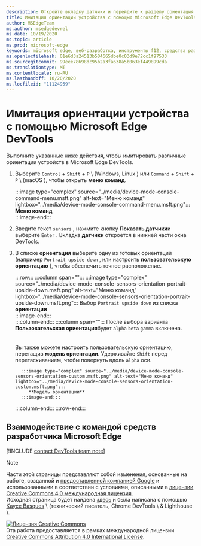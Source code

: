 ```yaml
---
description: Откройте вкладку датчики и перейдите к разделу ориентация.
title: Имитация ориентации устройства с помощью Microsoft Edge DevTools
author: MSEdgeTeam
ms.author: msedgedevrel
ms.date: 10/19/2020
ms.topic: article
ms.prod: microsoft-edge
keywords: microsoft edge, веб-разработка, инструменты f12, средства разработчика
ms.openlocfilehash: 01e6d3a24513b504665dbe0c03d9e72cc1f97533
ms.sourcegitcommit: 99eee78698dc95b2a3fa638a5b063ef449899cda
ms.translationtype: MT
ms.contentlocale: ru-RU
ms.lasthandoff: 10/20/2020
ms.locfileid: "11124959"
---
```

<!-- Copyright Kayce Basques 

   Licensed under the Apache License, Version 2.0 (the "License");
   you may not use this file except in compliance with the License.
   You may obtain a copy of the License at

       https://www.apache.org/licenses/LICENSE-2.0

   Unless required by applicable law or agreed to in writing, software
   distributed under the License is distributed on an "AS IS" BASIS,
   WITHOUT WARRANTIES OR CONDITIONS OF ANY KIND, either express or implied.
   See the License for the specific language governing permissions and
   limitations under the License.  -->

# Имитация ориентации устройства с помощью Microsoft Edge DevTools  

Выполните указанные ниже действия, чтобы имитировать различные ориентации устройств в Microsoft Edge DevTools.  

<!--todo: update device orientation section when available -->  

1.  Выберите `Control` + `Shift` + `P` \ (Windows, Linux \) или `Command` + `Shift` + `P` \ (macOS \), чтобы открыть **меню команд**.  
    
    :::image type="complex" source="../media/device-mode-console-command-menu.msft.png" alt-text="Меню команд" lightbox="../media/device-mode-console-command-menu.msft.png":::
       **Меню команд**  
    :::image-end:::  
    
1.  Введите текст `sensors` , нажмите кнопку **Показать датчики**и выберите `Enter` .  Вкладка **датчики** откроется в нижней части окна DevTools.  
1.  В списке **ориентация** выберите одну из готовых ориентаций (например `Portrait upside down` , или настроить **пользовательскую ориентацию** ), чтобы обеспечить точное расположение.  
    
    :::row:::
       :::column span="":::
          :::image type="complex" source="../media/device-mode-console-sensors-orientation-portrait-upside-down.msft.png" alt-text="Меню команд" lightbox="../media/device-mode-console-sensors-orientation-portrait-upside-down.msft.png":::
             Выбор `Portrait upside down` из списка **ориентации**  
          :::image-end:::  
       :::column-end:::
       :::column span="":::
          После выбора варианта **Пользовательская ориентация**будет `alpha` `beta` `gamma` включена.  
          <!--See [Alpha][alpha], [Beta][beta], and [Gamma][gamma] to understand how each axis works.  -->  
          <!--todo: update links to alpha, beta, and gamma section when available -->  
          Вы также можете настроить пользовательскую ориентацию, перетащив **модель ориентации**.  Удерживайте `Shift` перед перетаскиванием, чтобы повернуть вдоль `alpha` оси.  
          
          :::image type="complex" source="../media/device-mode-console-sensors-orientation-custom.msft.png" alt-text="Меню команд" lightbox="../media/device-mode-console-sensors-orientation-custom.msft.png":::
             **Модель ориентации**  
          :::image-end:::  
       :::column-end:::
    :::row-end:::
    
## Взаимодействие с командой средств разработчика Microsoft Edge  

[!INCLUDE [contact DevTools team note](../includes/contact-devtools-team-note.md)]  

<!-- links -->  

<!--[WebFundamentasNativeHardwareDeviceOrientationIndex]: /web/fundamentals/native-hardware/device-orientation/index "Device Orientation & Motion"  -->  
<!--[WebFundamentasNativeHardwareDeviceOrientationIndexAlpha]: /web/fundamentals/native-hardware/device-orientation/index#alpha "Alpha - Device Orientation & Motion"  -->  
<!--[WebFundamentasNativeHardwareDeviceOrientationIndexBeta]: /web/fundamentals/native-hardware/device-orientation/index#beta "Beta - Device Orientation & Motion"  -->  
<!--[WebFundamentasNativeHardwareDeviceOrientationIndexGamma]: /web/fundamentals/native-hardware/device-orientation/index#gamma "Gamma - Device Orientation & Motion"  -->  

> [!NOTE]
> Части этой страницы представляют собой изменения, основанные на работе, созданной и [предоставленной компанией Google][GoogleSitePolicies] и использованными в соответствии с условиями, описанными в [лицензии Creative Commons 4,0 международная лицензия][CCA4IL].  
> Исходная страница будет найдена [здесь](https://developers.google.com/web/tools/chrome-devtools/device-mode/orientation) и была написана с помощью [Kayce Basques][KayceBasques] \ (технический писатель, Chrome DevTools \ & Lighthouse \).  

[![Лицензия Creative Commons][CCby4Image]][CCA4IL]  
Эта работа предоставляется в рамках международной лицензии [Creative Commons Attribution 4.0 International License][CCA4IL].  

[CCA4IL]: https://creativecommons.org/licenses/by/4.0  
[CCby4Image]: https://i.creativecommons.org/l/by/4.0/88x31.png  
[GoogleSitePolicies]: https://developers.google.com/terms/site-policies  
[KayceBasques]: https://developers.google.com/web/resources/contributors/kaycebasques  
